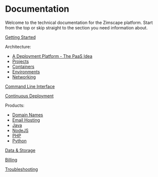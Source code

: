 # Documentation

Welcome to the technical documentation for the Zimscape platform. Start from the top
or skip straight to the section you need information about.

[Getting Started](getstarted.md)

Architecture:

- [A Deployment Platform - The PaaS Idea](architecture/index.md)
- [Projects](architecture/projects.md)
- [Containers](architecture/containers.md)
- [Environments](architecture/environments.md)
- [Networking](architecture/networking.md)

[Command Line Interface](cli.md)

[Continuous Deployment](cd.md)

Products:

- [Domain Names](products/domains.md)
- [Email Hosting](products/email.md)
- [Java](products/java.md)
- [NodeJS](products/nodejs.md)
- [PHP](products/php.md)
- [Python](products/python.md)

[Data & Storage](data.md)

<!-- [Console](console.md) -->

[Billing](billing.md)

[Troubleshooting](troubleshooting.md)
